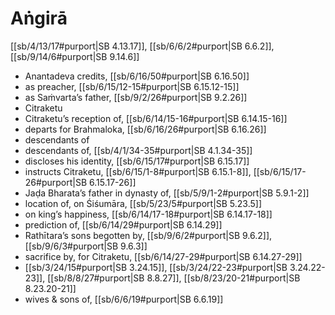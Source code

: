 # Aṅgirā

[[sb/4/13/17#purport|SB 4.13.17]], [[sb/6/6/2#purport|SB 6.6.2]], [[sb/9/14/6#purport|SB 9.14.6]]

* Anantadeva credits, [[sb/6/16/50#purport|SB 6.16.50]]
* as preacher, [[sb/6/15/12-15#purport|SB 6.15.12-15]]
* as Saṁvarta’s father, [[sb/9/2/26#purport|SB 9.2.26]]
* Citraketu 
* Citraketu’s reception of, [[sb/6/14/15-16#purport|SB 6.14.15-16]]
* departs for Brahmaloka, [[sb/6/16/26#purport|SB 6.16.26]]
* descendants of 
* descendants of, [[sb/4/1/34-35#purport|SB 4.1.34-35]]
* discloses his identity, [[sb/6/15/17#purport|SB 6.15.17]]
* instructs Citraketu, [[sb/6/15/1-8#purport|SB 6.15.1-8]], [[sb/6/15/17-26#purport|SB 6.15.17-26]]
* Jaḍa Bharata’s father in dynasty of, [[sb/5/9/1-2#purport|SB 5.9.1-2]]
* location of, on Śiśumāra, [[sb/5/23/5#purport|SB 5.23.5]]
* on king’s happiness, [[sb/6/14/17-18#purport|SB 6.14.17-18]]
* prediction of, [[sb/6/14/29#purport|SB 6.14.29]]
* Rathītara’s sons begotten by, [[sb/9/6/2#purport|SB 9.6.2]], [[sb/9/6/3#purport|SB 9.6.3]]
* sacrifice by, for Citraketu, [[sb/6/14/27-29#purport|SB 6.14.27-29]]
*  [[sb/3/24/15#purport|SB 3.24.15]], [[sb/3/24/22-23#purport|SB 3.24.22-23]], [[sb/8/8/27#purport|SB 8.8.27]], [[sb/8/23/20-21#purport|SB 8.23.20-21]]
* wives & sons of, [[sb/6/6/19#purport|SB 6.6.19]]
